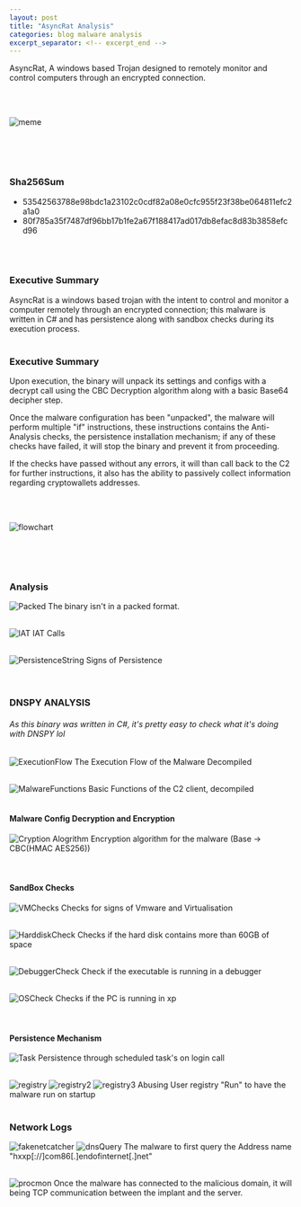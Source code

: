 ```yaml
---
layout: post
title: "AsyncRat Analysis"
categories: blog malware analysis
excerpt_separator: <!-- excerpt_end -->
---
```

<!-- excerpt_start -->
AsyncRat, A windows based Trojan designed to remotely monitor and control computers through an encrypted connection.
<!-- excerpt_end -->
<br>
<br>

![meme]()

<br>
<br>
<br>

### Sha256Sum
- 53542563788e98bdc1a23102c0cdf82a08e0cfc955f23f38be064811efc2a1a0
- 80f785a35f7487df96bb17b1fe2a67f188417ad017db8efac8d83b3858efcd96
<br>
<br>

### Executive Summary
AsyncRat is a windows based trojan with the intent to control and monitor a computer remotely through an encrypted connection; this malware is written in C#
and has persistence along with sandbox checks during its execution process.
<br>
<br>

### Executive Summary
Upon execution, the binary will unpack its settings and configs with a decrypt call using the CBC Decryption algorithm along with a basic Base64 decipher step.
<br>

Once the malware configuration has been "unpacked", the malware will perform multiple "if" instructions, these instructions contains the Anti-Analysis checks, the persistence
installation mechanism; if any of these checks have failed, it will stop the binary and prevent it from proceeding.
<br>

If the checks have passed without any errors, it will than call back to the C2 for further instructions, it also has the ability to passively collect information regarding
cryptowallets addresses.

<br>
<br>

![flowchart]()

<br>
<br>
<br>

### Analysis
![Packed](/images/AsyncRat/NotPacked.png)
The binary isn't in a packed format.
<br>
<br>

![IAT](/images/AsyncRat/NotPacked.png)
IAT Calls
<br>
<br>

![PersistenceString](/images/AsyncRat/MoreChecksAndPersistence.png)
Signs of Persistence
<br>
<br>
<br>

### DNSPY ANALYSIS
###### As this binary was written in C#, it's pretty easy to check what it's doing with DNSPY lol
![ExecutionFlow](/images/AsyncRat/ExecutionFlow.png)
The Execution Flow of the Malware Decompiled
<br>
<br>

![MalwareFunctions](/images/AsyncRat/Functions.png)
Basic Functions of the C2 client, decompiled
<br>
<br>

#### Malware Config Decryption and Encryption
![Cryption Alogrithm](/images/AsyncRat/Encryption.png)
Encryption algorithm for the malware (Base -> CBC(HMAC AES256))
<br>
<br>
<br>

#### SandBox Checks
![VMChecks](/images/AsyncRat/VMCheck.png)
Checks for signs of Vmware and Virtualisation
<br>
<br>

![HarddiskCheck](/images/AsyncRat/60GBHDDCHeck.png)
Checks if the hard disk contains more than 60GB of space
<br>
<br>

![DebuggerCheck](/images/AsyncRat/DebuggerCheck.png)
Check if the executable is running in a debugger
<br>
<br>

![OSCheck](/images/AsyncRat/OSCheck.png)
Checks if the PC is running in xp
<br>
<br>
<br>

#### Persistence Mechanism
![Task](/images/AsyncRat/scheduledtaskpersist.png)
Persistence through scheduled task's on login call
<br>
<br>

![registry](/images/AsyncRat/RunRegistryAbuse.png)
![registry2](/images/AsyncRat/RunPersist.png)
![registry3](/images/AsyncRat/RunPersist2.png)
Abusing User registry "Run" to have the malware run on startup
<br>
<br>

### Network Logs
![fakenetcatcher](/images/AsyncRat/C2Callback.png)
![dnsQuery](/images/AsyncRat/WiresharkRequest.png)
The malware to first query the Address name "hxxp[://]com86[.]endofinternet[.]net"
<br>
<br>

![procmon](/images/AsyncRat/procmonTCP.png)
Once the malware has connected to the malicious domain, it will being TCP communication between the implant and the server.
<br>
<br>





